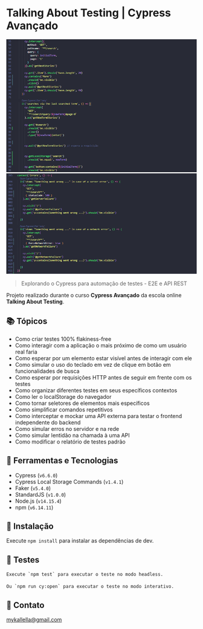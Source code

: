 # Talking About Testing | Cypress Avançado

![preview](./preview1.png)
![preview](./preview2.png)
 
> Explorando o Cypress para automação de testes - E2E e API REST

 Projeto realizado durante o curso **Cypress Avançado** da escola online **Talking About Testing**.
 
## 📚 Tópicos

- Como criar testes 100% flakiness-free
- Como interagir com a aplicação o mais próximo de como um usuário real faria
- Como esperar por um elemento estar visível antes de interagir com ele
- Como simular o uso do teclado em vez de clique em botão em funcionalidades de busca
- Como esperar por requisições HTTP antes de seguir em frente com os testes
- Como organizar diferentes testes em seus específicos contextos
- Como ler o localStorage do navegador
- Como tornar seletores de elementos mais específicos
- Como simplificar comandos repetitivos
- Como interceptar e mockar uma API externa para testar o frontend independente do backend
- Como simular erros no servidor e na rede
- Como simular lentidão na chamada à uma API
- Como modificar o relatório de testes padrão

## 🔧 Ferramentas e Tecnologias

- Cypress (`v6.6.0`)
- Cypress Local Storage Commands (`v1.4.1`)
- Faker (`v5.4.0`)
- StandardJS (`v1.0.0`)
- Node.js (`v14.15.4`)
- npm (`v6.14.11`)

## 🔧 Instalação

Execute `npm install` para instalar as dependências de dev.


## 🔧 Testes

	Execute `npm test` para executar o teste no modo headless.

	Ou `npm run cy:open` para executar o teste no modo interativo.


## 🔗 Contato

mykallella@gmail.com

